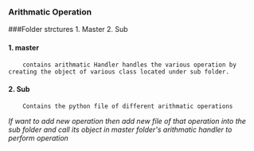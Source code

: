 <h3>Arithmatic Operation</h3>

###Folder strctures
      1. Master
      2. Sub

#### 1. master
        contains arithmatic Handler handles the various operation by creating the object of various class located under sub folder.

#### 2. Sub
        Contains the python file of different arithmatic operations

<i>If want to add new operation then add new file of that operation into the sub folder and call its object in master folder's arithmatic handler to perform operation</i>
